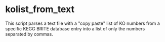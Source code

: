 # kolist_from_text
This script parses a text file with a "copy paste" list of KO numbers from a specific KEGG BRITE database entry into a list of only the numbers separated by commas.

